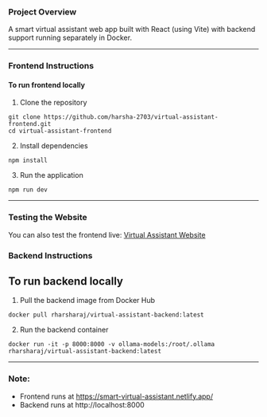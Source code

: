 ### Project Overview
A smart virtual assistant web app built with React (using Vite) with backend support running separately in Docker.

---

### Frontend Instructions
#### To run frontend locally
1. Clone the repository
```
git clone https://github.com/harsha-2703/virtual-assistant-frontend.git
cd virtual-assistant-frontend
```

2. Install dependencies
```
npm install
```

3. Run the application
```
npm run dev
```

---

### Testing the Website
You can also test the frontend live:
[Virtual Assistant Website](https://smart-virtual-assistant.netlify.app/)

### Backend Instructions
## To run backend locally
1. Pull the backend image from Docker Hub
```
docker pull rharsharaj/virtual-assistant-backend:latest
```

2. Run the backend container
```
docker run -it -p 8000:8000 -v ollama-models:/root/.ollama rharsharaj/virtual-assistant-backend:latest
```

---

### Note:
* Frontend runs at https://smart-virtual-assistant.netlify.app/
* Backend runs at http://localhost:8000
